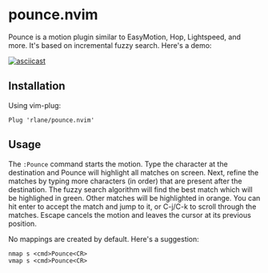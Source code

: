 # pounce.nvim

Pounce is a motion plugin similar to EasyMotion, Hop, Lightspeed, and
more. It's based on incremental fuzzy search. Here's a demo:

[![asciicast](https://asciinema.org/a/XPeOoohPKqlazq879FMX07Hl3.svg)](https://asciinema.org/a/XPeOoohPKqlazq879FMX07Hl3)

## Installation

Using vim-plug:

```
Plug 'rlane/pounce.nvim'
```

## Usage

The `:Pounce` command starts the motion. Type the character at the
destination and Pounce will highlight all matches on screen. Next, refine
the matches by typing more characters (in order) that are present after the
destination. The fuzzy search algorithm will find the best match which will be
highlighed in green. Other matches will be highlighted in orange. You can hit
enter to accept the match and jump to it, or C-j/C-k to scroll through the
matches. Escape cancels the motion and leaves the cursor at its previous
position.

No mappings are created by default. Here's a suggestion:

```
nmap s <cmd>Pounce<CR>
vmap s <cmd>Pounce<CR>
```
